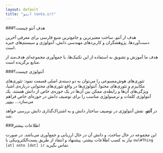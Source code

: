 ```yaml
---
layout: default
title: "آنتو (onto.ir)"
---
```


###هدفِ آنتو چیست؟

هدف از آنتو، ساخت معتبرترین و جامع‌ترین منبع فارسی برای معرفی آخرین دست‌آوردها، پژوهشگران و کاربردهای مهندسی دانش، آنتولوژی و سیستم‌های خبره است.

هدف ما آموزش و تشویق به استفاده از این تکنیک‌ها، با جمع‌آوری مجموعه‌ای هدف‌مند از منابع برگزیده است.


###آنتولوژی چیست؟

تئوری‌های هوش‌مصنوعی را می‌توان به دو دسته‌ی اصلی قسمت نمود: تئوری‌های مکانیزم و تئوری‌های محتوا. آنتولوژی‌ها در واقع تئوری‌های محتوایی درباره‌ی اشیا، ویژگی‌های آن‌ها و رابطه‌ی ممکن بین آن‌ها در یک حوزه‌ی خاص از دانش هستند. یک آنتولوژی کلمات و ترمینولوژی مناسب را برای توصیف دانش در حوزه‌ای خاص فراهم می‌سازد... <a href="{% post_url 2013-10-21-what_is_an_ontology %}"><small>بیشتر</small></a>


در **آنتو**، نقش آنتولوژی در توصیف ساختار دانش و به اشتراک‌گذاری دانش بررسی خواهد شد.

###اطلاعات بیشتر

این مجموعه در حال ساخت، و دانش آن در حال ارزیابی و جمع‌آوری می‌باشد. در صورت نیاز به کسب اطلاعات بیشتر، پیشنهاد و انتقاد از طریق پست‌الکترونیکی با <code>owl#Thing [at] onto [dot] ir</code> تماس بگیرید.